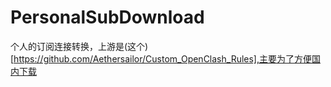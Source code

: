 # PersonalSubDownload
个人的订阅连接转换，上游是(这个)[https://github.com/Aethersailor/Custom_OpenClash_Rules],主要为了方便国内下载
